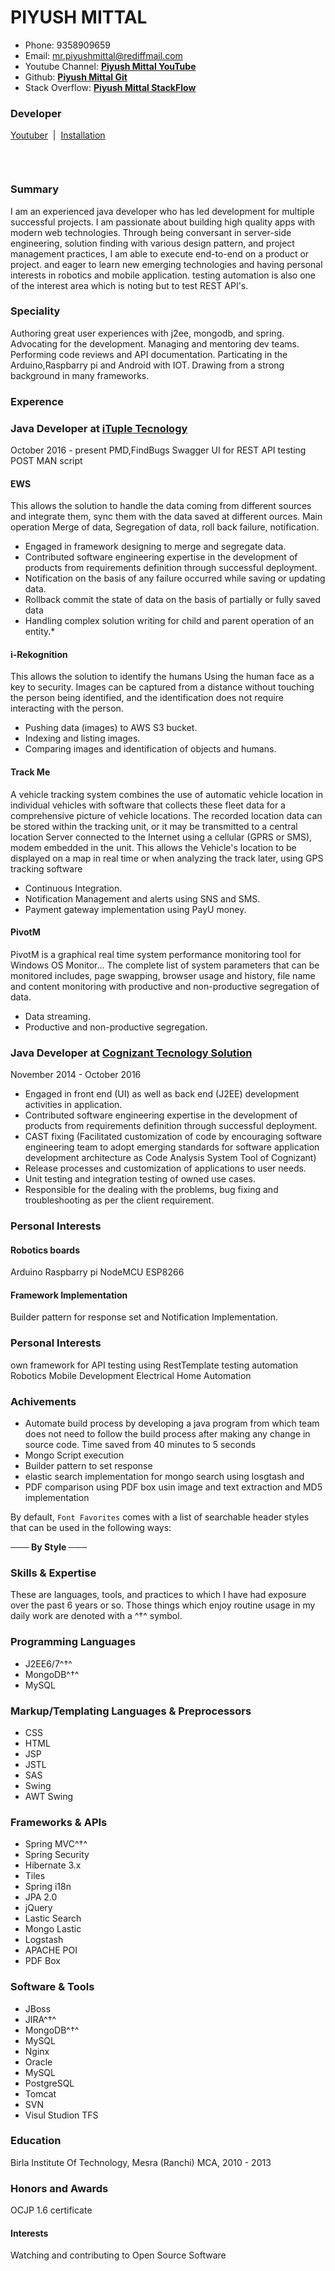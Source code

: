 # PIYUSH MITTAL

* Phone: 9358909659 
* Email: mr.piyushmittal@rediffmail.com
* Youtube Channel:  [**Piyush Mittal YouTube**](https://www.youtube.com/channel/UCfkltrltP4rfIPeBF3t5bpQ#youtuber)
* Github: [**Piyush Mittal Git**](https://github.com/PiyushMittl/profile) 
* Stack Overflow: [**Piyush Mittal StackFlow**](http://stackoverflow.com/users/edit/4793343) 



### Developer

[Youtuber](https://www.youtube.com/channel/UCfkltrltP4rfIPeBF3t5bpQ#youtuber) &nbsp;|&nbsp; [Installation](https://github.com/viisual/ASCII-Decorator#installation) &nbsp;

&nbsp;


```
```
### Summary
I am an experienced java developer who has led development for multiple successful projects. I am passionate about building high quality apps with modern web technologies. Through being conversant in server-side engineering, solution finding with various design pattern, and project management practices, I am able to execute end-to-end on a product or project.
and eager to learn new emerging technologies and having personal interests in robotics and mobile application.
testing automation is also one of the interest area which is noting but to test REST API's.


### Speciality
Authoring great user experiences with j2ee, mongodb, and spring. Advocating for the development. Managing and mentoring dev teams. Performing code reviews and API documentation. Particating in the Arduino,Raspbarry pi and Android with IOT. Drawing from a strong background in many frameworks.

### Experence

### Java Developer at  [**iTuple Tecnology**](http://www.ituple.com/)

 October 2016 - present
 PMD,FindBugs
Swagger UI for REST API testing
POST MAN script

#### EWS
This allows the solution to handle the data coming from different sources and integrate them, sync them with the data saved at different ources. Main operation Merge of data, Segregation of data, roll back failure, notification.
*	Engaged in framework designing to merge and segregate data.
*	Contributed software engineering expertise in the development of products from requirements definition through successful deployment.
*	Notification on the basis of any failure occurred while saving or updating data.
*	Rollback commit the state of data on the basis of partially or fully saved data
*	Handling complex solution writing for child and parent operation of an entity.*

#### i-Rekognition
This allows the solution to identify the humans Using the human face as a key to security. Images can be captured from a distance without touching the person being identified, and the identification does not require interacting with the person.
*	Pushing data  (images) to AWS S3 bucket.
*	Indexing and listing images.
*	Comparing images and identification of objects and humans.

#### Track Me
A vehicle tracking system combines the use of automatic vehicle location in individual vehicles with software that collects these fleet data for a comprehensive picture of vehicle locations. The recorded location data can be stored within the tracking unit, or it may be transmitted to a central location Server connected to the Internet using a cellular (GPRS or SMS), modem embedded in the unit. This allows the Vehicle's location to be displayed on a map in real time or when analyzing the track later, using GPS tracking software
*	Continuous Integration.
*	Notification Management and alerts using SNS and SMS.
*	Payment gateway implementation using PayU money.

#### PivotM
PivotM is a graphical real time system performance monitoring tool for Windows OS Monitor... The complete list of system parameters that can be monitored includes, page swapping, browser usage and history, file name and content monitoring with productive and non-productive segregation of data.
*	Data streaming.
*	Productive and non-productive segregation.



### Java Developer at  [**Cognizant Tecnology Solution**](https://www.cognizant.com/)

November 2014 - October 2016
* Engaged in front end (UI) as well as back end (J2EE) development activities in application.
* Contributed software engineering expertise in the development of products from requirements definition through successful deployment.
* CAST fixing (Facilitated customization of code by encouraging software engineering team to adopt emerging standards for software    application development architecture as Code Analysis System Tool of Cognizant)
* Release processes and customization of applications to user needs.
* Unit testing and integration testing of owned use cases.
* Responsible for the dealing with the problems, bug fixing and troubleshooting as per the client requirement.

### Personal Interests

#### Robotics boards

Arduino
Raspbarry pi
NodeMCU
ESP8266 

#### Framework Implementation

Builder pattern for response set and Notification Implementation.



### Personal Interests
own framework for API testing using RestTemplate
testing automation
Robotics
Mobile Development
Electrical
Home Automation

### Achivements
* Automate build process by developing a java program from which team does not
need to follow the build process after making any change in source code. Time
saved from 40 minutes to 5 seconds
* Mongo Script execution 
* Builder pattern to set response
* elastic search implementation for mongo search using losgtash and 
* PDF comparison using PDF box usin image and text extraction and MD5 implementation


By default, `Font Favorites` comes with a list of searchable header styles that can be used in the following ways:

**─── By Style ───**



### Skills & Expertise

These are languages, tools, and practices to which I have had exposure over the past 6 years or so. Those things which enjoy routine usage in my daily work are denoted with a ^†^ symbol.

### Programming Languages

* J2EE6/7^†^
* MongoDB^†^
* MySQL

### Markup/Templating Languages & Preprocessors

* CSS
* HTML
* JSP
* JSTL
* SAS
* Swing
* AWT Swing

### Frameworks & APIs

* Spring MVC^†^
* Spring Security
* Hibernate 3.x
* Tiles
* Spring i18n
* JPA 2.0
* jQuery
* Lastic Search
* Mongo Lastic
* Logstash
* APACHE POI
* PDF Box

### Software & Tools

* JBoss
* JIRA^†^
* MongoDB^†^
* MySQL
* Nginx
* Oracle
* MySQL
* PostgreSQL
* Tomcat
* SVN
* Visul Studion TFS



### Education

Birla Institute Of Technology, Mesra (Ranchi)
MCA, 2010 - 2013

### Honors and Awards

OCJP 1.6 certificate

#### Interests

Watching and contributing to Open Source Software






